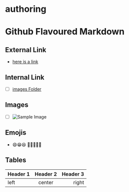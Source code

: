 # authoring

# Github Flavoured Markdown

## External Link
- [here is a link](https://google.com)

## Internal Link
- [ ] [images Folder](![nebula](https://github.com/NancyJK/authoring/assets/146200710/eb46b83f-55e2-4a35-8e44-f25e96dd7d17)
)

## Images
- [ ] ![Sample Image](images/sample-image.jpg)

## Emojis
- 😄😁😆
🥹😀🤣😍🥸

## Tables
| Header 1 | Header 2 | Header 3 |
| -------  | :-------: | -----:  |
| left     | center    | right   |
